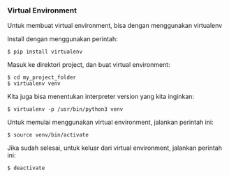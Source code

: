 ### Virtual Environment

Untuk membuat virtual environment, bisa dengan menggunakan virtualenv

Install dengan menggunakan perintah:

```
$ pip install virtualenv
```

Masuk ke direktori project, dan buat virtual environment:

```
$ cd my_project_folder
$ virtualenv venv
```

Kita juga bisa menentukan interpreter version yang kita inginkan:

```
$ virtualenv -p /usr/bin/python3 venv
```

Untuk memulai menggunakan virtual environment, jalankan perintah ini:

```
$ source venv/bin/activate
```

Jika sudah selesai, untuk keluar dari virtual environment, jalankan perintah ini:

```
$ deactivate
```
